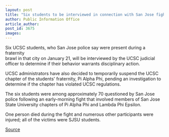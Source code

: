 ```yaml
---
layout: post
title: "Six students to be interviewed in connection with San Jose fight"
author: Public Information Office
article_author: 
post_id: 3675
images:
---
```


<p>
  Six UCSC students, who San Jose police say were present during a fraternity<br>
  brawl in that city on January 21, will be interviewed by the UCSC judicial<br>
  officer to determine if their behavior warrants disciplinary action.<br>
</p>
<p>
  UCSC administrators have also decided to temporarily suspend the UCSC chapter of the students' fraternity, Pi Alpha Phi, pending an investigation to determine if the chapter has violated UCSC regulations.<br>
</p>
<p>
  The six students were among approximately 70 questioned by San Jose police following an early-morning fight that involved members of San Jose State University chapters of Pi Alpha Phi and Lambda Phi Epsilon.
</p>
<p>
  One person died during the fight and numerous other participants were injured; all of the victims were SJSU students.<br>
</p>
<p><a href="http://www1.ucsc.edu/currents/02-03/01-27/students.html" title="Permalink to students">Source</a></p>

